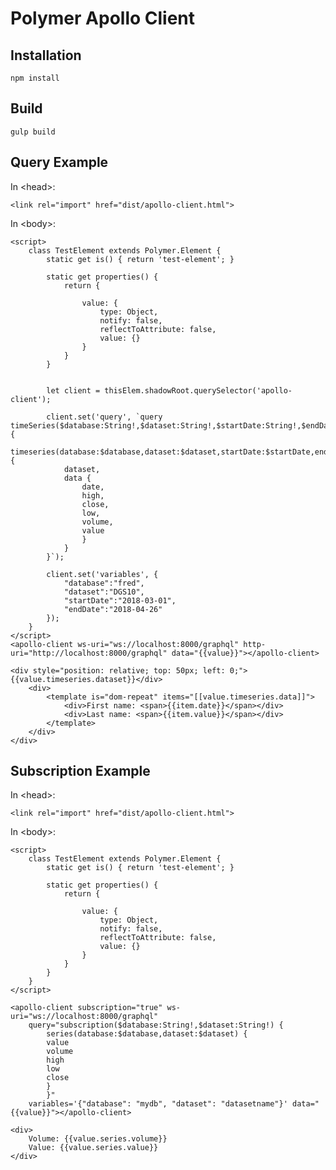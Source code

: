 # Polymer Apollo Client

## Installation

	npm install
	
## Build
	
	gulp build
	
## Query Example

In \<head>:

	<link rel="import" href="dist/apollo-client.html">

In \<body>:

	<script>
		class TestElement extends Polymer.Element {
			static get is() { return 'test-element'; }

			static get properties() {
				return {

					value: {
						type: Object,
						notify: false,
						reflectToAttribute: false,
						value: {}
					}
				}
			}
			
			
			let client = thisElem.shadowRoot.querySelector('apollo-client');
            
			client.set('query', `query timeSeries($database:String!,$dataset:String!,$startDate:String!,$endDate:String!) {
				timeseries(database:$database,dataset:$dataset,startDate:$startDate,endDate:$endDate) {
				dataset,
				data {
					date,
					high,
					close,
					low,
					volume,
					value
					}
				}
			}`);

			client.set('variables', {
				"database":"fred",
				"dataset":"DGS10",
				"startDate":"2018-03-01",
				"endDate":"2018-04-26"
			});
		}
	</script>
	<apollo-client ws-uri="ws://localhost:8000/graphql" http-uri="http://localhost:8000/graphql" data="{{value}}"></apollo-client>

	<div style="position: relative; top: 50px; left: 0;">{{value.timeseries.dataset}}</div>
		<div>
			<template is="dom-repeat" items="[[value.timeseries.data]]">
				<div>First name: <span>{{item.date}}</span></div>
				<div>Last name: <span>{{item.value}}</span></div>
			</template>
		</div>
	</div>
	
## Subscription Example

In \<head>:

	<link rel="import" href="dist/apollo-client.html">

In \<body>:

	<script>
		class TestElement extends Polymer.Element {
			static get is() { return 'test-element'; }

			static get properties() {
				return {

					value: {
						type: Object,
						notify: false,
						reflectToAttribute: false,
						value: {}
					}
				}
			}
		}
	</script>

	<apollo-client subscription="true" ws-uri="ws://localhost:8000/graphql" 
		query="subscription($database:String!,$dataset:String!) {
			series(database:$database,dataset:$dataset) {
			value
			volume
			high
			low
			close
			}
			}"
		variables='{"database": "mydb", "dataset": "datasetname"}' data="{{value}}"></apollo-client>
		
	<div>
		Volume: {{value.series.volume}}
		Value: {{value.series.value}}
	</div>